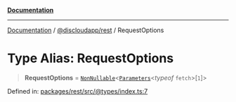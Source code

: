 [**Documentation**](../../../README.md)

***

[Documentation](../../../packages.md) / [@discloudapp/rest](../README.md) / RequestOptions

# Type Alias: RequestOptions

> **RequestOptions** = [`NonNullable`](https://www.typescriptlang.org/docs/handbook/utility-types.html#nonnullabletype)\<[`Parameters`](https://www.typescriptlang.org/docs/handbook/utility-types.html#parameterstype)\<*typeof* `fetch`\>\[`1`\]\>

Defined in: [packages/rest/src/@types/index.ts:7](https://github.com/discloud/discloud.app/blob/1e4ce40911bd2c25d95ae21441839a6f9ec7c445/packages/rest/src/@types/index.ts#L7)
